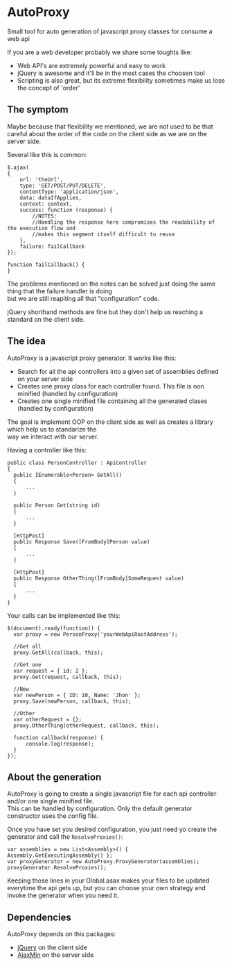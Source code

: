 AutoProxy
=========

Small tool for auto generation of javascript proxy classes for consume a web api  

If you are a web developer probably we share some toughts like:  
  
*  Web API's are extremely powerful and easy to work
*  jQuery is awesome and it'll be in the most cases the choosen tool
*  Scripting is also great, but its extreme flexibility sometimes make us lose the concept of 'order'

The symptom
-----------  

Maybe because that flexibility we mentioned, we are not used to be that careful about the order  of the code
on the client side as we are on the server side.  

Several like this is common:  

    $.ajax(
    {
        url: 'theUrl',
        type: 'GET/POST/PUT/DELETE',
        contentType: 'application/json',
        data: dataIfApplies,
        context: context,
        success: function (response) {
            //NOTES:  
            //Handling the response here compromises the readability of the execution flow and  
            //makes this segment itself difficult to reuse
        },
        failure: failCallback
    });  
  
    function failCallback() {  
    }  

The problems mentioned on the notes can be solved just doing the same thing that the failure handler is doing  
but we are still reapiting all that "configuration" code.  

jQuery shorthand methods are fine but they don't help us reaching a standard on the client side.  

The idea
--------

AutoProxy is a javascript proxy generator. It works like this:  

*  Search for all the api controllers into a given set of assemblies defined on your server side
*  Creates one proxy class for each controller found. This file is non minified (handled by configuration)  
*  Creates one single minified file containing all the generated clases (handled by configuration)  

The goal is implement OOP on the client side as well as creates a library which help us to standarize the  
way we interact with our server.

Having a controller like this:  

    public class PersonController : ApiController
    {
      public IEnumerable<Person> GetAll()
      {
          ...
      }
    
      public Person Get(string id)
      {
          ...
      }
    
      [HttpPost]
      public Response Save([FromBody]Person value)
      {
          ...
      }
    
      [HttpPost]
      public Response OtherThing([FromBody]SomeRequest value)
      {
          ...
      }
    }
  
Your calls can be implemented like this:  

    $(document).ready(function() {
      var proxy = new PersonProxy('yourWebApiRootAddress');
    
      //Get all
      proxy.GetAll(callback, this);
    
      //Get one
      var request = { id: 2 };
      proxy.Get(request, callback, this);
    
      //New
      var newPerson = { ID: 10, Name: 'Jhon' };
      proxy.Save(newPerson, callback, this);
      
      //Other
      var otherRequest = {};
      proxy.OtherThing(otherRequest, callback, this);
      
      function callback(response) {
          console.log(response);
      }
    });  

About the generation
--------------------

AutoProxy is going to create a single javascript file for each api controller and/or one single minified file.  
This can be handled by configuration. Only the default generator constructor uses the config file.

Once you have set you desired configuration, you just need yo create the generator and call the `ResolveProxies()`:  

    var assemblies = new List<Assembly>() { Assembly.GetExecutingAssembly() };
    var proxyGenerator = new AutoProxy.ProxyGenerator(assemblies);
    proxyGenerator.ResolveProxies();

Keeping those lines in your Global.asax makes your files to be updated everytime the api gets up, but you can
choose your own strategy and invoke the generator when you need it.

Dependencies
------------

AutoProxy depends on this packages:  

*  [jQuery](https://nuget.org/packages/jQuery/) on the client side
*  [AjaxMin](https://nuget.org/packages/AjaxMin/) on the server side
